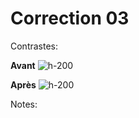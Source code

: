 <!-- .slide: class="exercice small" -->

# Correction 03

Contrastes:

**Avant**
![](./assets/images/contrast-before.png 'h-200')

**Après**
![](./assets/images/contrast-after.png 'h-200')

Notes:
